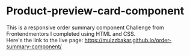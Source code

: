 # Product-preview-card-component

This is a responsive order summary component Challenge from Frontendmentors I completed using HTML and CSS.
<br/>
Here's the link to the live page: https://muizzbakar.github.io/order-summary-component/
